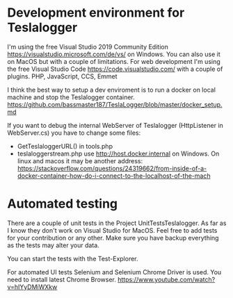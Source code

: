# Development environment for Teslalogger
I'm using the free Visual Studio 2019 Community Edition https://visualstudio.microsoft.com/de/vs/ on Windows. You can also use it on MacOS but with a couple of limitations. 
For web development I'm using the free Visual Studio Code https://code.visualstudio.com/ with a couple of plugins. PHP, JavaScript, CCS, Emmet

I think the best way to setup a dev enviroment is to run a docker on local machine and stop the Teslalogger container. https://github.com/bassmaster187/TeslaLogger/blob/master/docker_setup.md

If you want to debug the internal WebServer of Teslalogger (HttpListener in WebServer.cs) you have to change some files:
- GetTeslaloggerURL() in tools.php
- teslaloggerstream.php
use http://host.docker.internal on Windows. On linux and macos it may be another address: https://stackoverflow.com/questions/24319662/from-inside-of-a-docker-container-how-do-i-connect-to-the-localhost-of-the-mach


# Automated testing
There are a couple of unit tests in the Project UnitTestsTeslalogger. As far as I know they don't work on Visual Studio for MacOS.
Feel free to add tests for your contribution or any other. Make sure you have backup everything as the tests may alter your data. 

You can start the tests with the Test-Explorer. 

For automated UI tests Selenium and Selenium Chrome Driver is used. You need to install latest Chrome Browser.
https://www.youtube.com/watch?v=hIYyDMiWXkw


